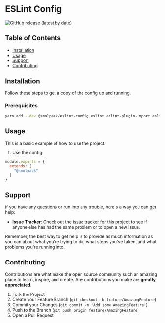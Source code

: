 # ESLint Config

![GitHub release (latest by date)](https://img.shields.io/github/v/release/SmolSoftBoi/eslint-config)

## Table of Contents

- [Installation](#installation)
- [Usage](#usage)
- [Support](#support)
- [Contributing](#contributing)

## Installation

Follow these steps to get a copy of the config up and running.

### Prerequisites

```bash
yarn add --dev @smolpack/eslint-config eslint eslint-plugin-import eslint-import-resolver-typescript eslint-config-typescript-sort-imports @typescript-eslint/eslint-plugin
```

## Usage

This is a basic example of how to use the project.

1. Use the config:

```javascript
module.exports = {
  extends: [
    "@smolpack"
  ]
}
```

## Support

If you have any questions or run into any trouble, here's a  way you can get help:

- **Issue Tracker**: Check out the [issue tracker](https://github.com/SmolSoftBoi/eslint-config/issues) for this project to see if anyone else has had the same problem or to open a new issue.

Remember, the best way to get help is to provide as much information as you can about what you're trying to do, what steps you've taken, and what problems you're running into.

## Contributing

Contributions are what make the open source community such an amazing place to learn, inspire, and create. Any contributions you make are **greatly appreciated**.

1. Fork the Project
2. Create your Feature Branch (`git checkout -b feature/AmazingFeature`)
3. Commit your Changes (`git commit -m 'Add some AmazingFeature'`)
4. Push to the Branch (`git push origin feature/AmazingFeature`)
5. Open a Pull Request
